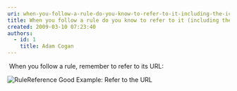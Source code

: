 ```yaml
---
uri: when-you-follow-a-rule-do-you-know-to-refer-to-it-including-the-icon
title: When you follow a rule do you know to refer to it (including the icon)?
created: 2009-03-10 07:23:40
authors:
  - id: 1
    title: Adam Cogan
---
```





<span class='intro'> 
  <p>​&#160;When you follow a rule, remember to refer to its URL&#58;<br></p>
<img class="ms-rteCustom-ImageArea" src="/PublishingImages/RuleReferrence.jpg" alt="RuleReference" />
<span class="ms-rteCustom-FigureGood">Good Example&#58; Refer to the URL</span>
 </span>





